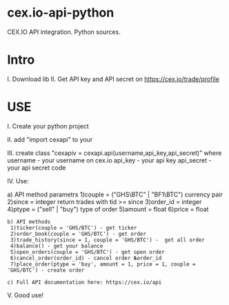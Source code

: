 cex.io-api-python
=================

CEX.IO API integration. Python sources.

Intro
=====

I. Download lib
II. Get API key and API secret on https://cex.io/trade/profile

USE
===

I. Create your python project

II. add "import cexapi" to your 

III. create class 
  "cexapiv = cexapi.api(username,api_key,api_secret)"
  where username - your username on cex.io
  api_key - your api key
  api_secret - your api secret code

IV. Use:

   a) API method parametrs
    1)couple = ("GHS\BTC" | "BF1\BTC") currency pair
    2)since = integer  return trades with tid >= since
    3)order_id = integer 
    4)ptype = ("sell" | "buy") type of order
    5)amount = float 
    6)price = float
      
    b) API methods
     1)ticker(couple = 'GHS/BTC') - get ticker
     2)order_book(couple = 'GHS/BTC') - get order
     3)trade_history(since = 1, couple = 'GHS/BTC') -  get all order
     4)balance() - get your balance
     5)open_orders(couple = 'GHS/BTC') - get open order
     6)cancel_order(order_id) - cancel order №order_id
     7)place_order(ptype = 'buy', amount = 1, price = 1, couple = 'GHS/BTC') - create order
     
    c) Full API documentation here: https://cex.io/api
    
V. Good use!
